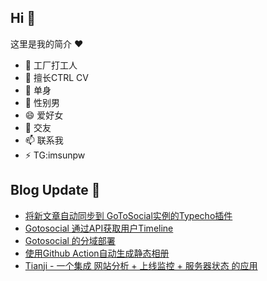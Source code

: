 ## Hi  👋

这里是我的简介 ❤️

- 🔭 工厂打工人
- 🌱 擅长CTRL CV
- 👯 单身
- 🤔 性别男
- 😄 爱好女
- 💬 交友
- 📫 联系我
- ⚡ TG:imsunpw

## Blog Update 📒
<!-- BLOG-POST-LIST:START -->
- [将新文章自动同步到 GoToSocial实例的Typecho插件](https://www.imsun.org/archives/1698.html)
- [Gotosocial 通过API获取用户Timeline](https://www.imsun.org/archives/1695.html)
- [Gotosocial 的分域部署](https://www.imsun.org/archives/1694.html)
- [使用Github Action自动生成静态相册](https://www.imsun.org/archives/1684.html)
- [Tianji - 一个集成 网站分析 + 上线监控 + 服务器状态 的应用](https://www.imsun.org/archives/1690.html)
<!-- BLOG-POST-LIST:END -->
